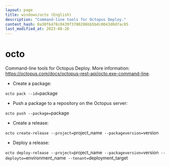 ```yaml
---
layout: page
title: windows/octo (English)
description: "Command-line tools for Octopus Deploy."
content_hash: 0a30f6478c0439f3700286bb5bdc0043d0d7ac85
last_modified_at: 2023-08-26
---
```

# octo

Command-line tools for Octopus Deploy.
More information: <https://octopus.com/docs/octopus-rest-api/octo.exe-command-line>.

- Create a package:

`octo pack --id=`<span class="tldr-var badge badge-pill bg-dark-lm bg-white-dm text-white-lm text-dark-dm font-weight-bold">package</span>

- Push a package to a repository on the Octopus server:

`octo push --package=`<span class="tldr-var badge badge-pill bg-dark-lm bg-white-dm text-white-lm text-dark-dm font-weight-bold">package</span>

- Create a release:

`octo create-release --project=`<span class="tldr-var badge badge-pill bg-dark-lm bg-white-dm text-white-lm text-dark-dm font-weight-bold">project_name</span>` --packageversion=`<span class="tldr-var badge badge-pill bg-dark-lm bg-white-dm text-white-lm text-dark-dm font-weight-bold">version</span>

- Deploy a release:

`octo deploy-release --project=`<span class="tldr-var badge badge-pill bg-dark-lm bg-white-dm text-white-lm text-dark-dm font-weight-bold">project_name</span>` --packageversion=`<span class="tldr-var badge badge-pill bg-dark-lm bg-white-dm text-white-lm text-dark-dm font-weight-bold">version</span>` --deployto=`<span class="tldr-var badge badge-pill bg-dark-lm bg-white-dm text-white-lm text-dark-dm font-weight-bold">environment_name</span>` --tenant=`<span class="tldr-var badge badge-pill bg-dark-lm bg-white-dm text-white-lm text-dark-dm font-weight-bold">deployment_target</span>
